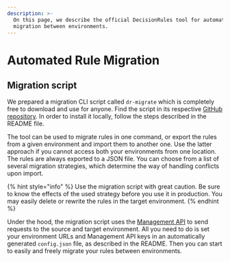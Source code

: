 ```yaml
---
description: >-
  On this page, we describe the official DecisionRules tool for automated rule
  migration between environments.
---
```


# Automated Rule Migration

## Migration script

We prepared a migration CLI script called `dr-migrate` which is completely free to download and use for anyone. Find the script in its respective [GitHub repository](https://github.com/decisionrules/dr-migrate). In order to install it locally, follow the steps described in the README file.

The tool can be used to migrate rules in one command, or export the rules from a given environment and import them to another one. Use the latter approach if you cannot access both your environments from one location. The rules are always exported to a JSON file. You can choose from a list of several migration strategies, which determine the way of handling conflicts upon import.

{% hint style="info" %}
Use the migration script with great caution. Be sure to know the effects of the used strategy before you use it in production. You may easily delete or rewrite the rules in the target environment.
{% endhint %}

Under the hood, the migration script uses the [Management API](../api/management-api/) to send requests to the source and target environment. All you need to do is set your environment URLs and Management API keys in an automatically generated `config.json` file, as described in the README. Then you can start to easily and freely migrate your rules between environments.

